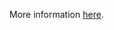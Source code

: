 More information [here](https://docs.prismacloud.io/en/enterprise-edition/policy-reference/aws-policies/aws-general-policies/ensure-aws-cloudtrail-logging-is-enabled).
